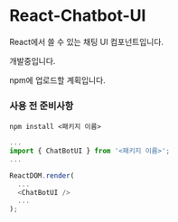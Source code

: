 # React-Chatbot-UI

React에서 쓸 수 있는 채팅 UI 컴포넌트입니다.

개발중입니다.

npm에 업로드할 계획입니다.

### 사용 전 준비사항

`npm install <패키지 이름>`

```javascript
...
import { ChatBotUI } from '<패키지 이름>';
...

ReactDOM.render(
  ...
  <ChatBotUI />
  ...
);

```